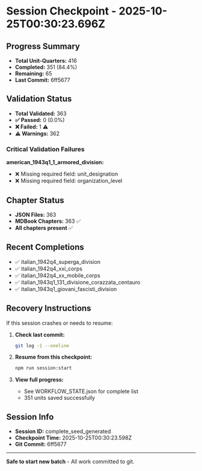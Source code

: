 # Session Checkpoint - 2025-10-25T00:30:23.696Z

## Progress Summary

- **Total Unit-Quarters:** 416
- **Completed:** 351 (84.4%)
- **Remaining:** 65
- **Last Commit:** 6ff5677

## Validation Status

- **Total Validated:** 363
- **✅ Passed:** 0 (0.0%)
- **❌ Failed:** 1 ⚠️
- **⚠️ Warnings:** 362

### Critical Validation Failures

**american_1943q1_1_armored_division:**
  - ❌ Missing required field: unit_designation
  - ❌ Missing required field: organization_level

## Chapter Status

- **JSON Files:** 363
- **MDBook Chapters:** 363 ✅
- **All chapters present** ✅

## Recent Completions

- ✅ italian_1942q4_superga_division
- ✅ italian_1942q4_xxi_corps
- ✅ italian_1942q4_xx_mobile_corps
- ✅ italian_1943q1_131_divisione_corazzata_centauro
- ✅ italian_1943q1_giovani_fascisti_division

## Recovery Instructions

If this session crashes or needs to resume:

1. **Check last commit:**
   ```bash
   git log -1 --oneline
   ```

2. **Resume from this checkpoint:**
   ```bash
   npm run session:start
   ```

3. **View full progress:**
   - See WORKFLOW_STATE.json for complete list
   - 351 units saved successfully

## Session Info

- **Session ID:** complete_seed_generated
- **Checkpoint Time:** 2025-10-25T00:30:23.598Z
- **Git Commit:** 6ff5677

---

**Safe to start new batch** - All work committed to git.
